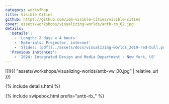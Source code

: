 ```yaml
---
category: worksfhop
title: Visible Cities
github: https://github.com/idm-visible-cities/visible-cities
cover: assets/workshops/visualizing-worlds/antb-rb_02.jpg
details:
  'Details':
    - 'Length: 2 days x 4 hours'
    - 'Materials: Projector, internet'
    - 'Slides: [pdf](../assets/docs/visualizing-worlds_2019-red-bull.pdf){:target="_blank"}'
  'Previous instances':
    - '2024: Integrated Design and Media Department - New York, US'
---
```

![]({{ "assets/workshops/visualizing-worlds/antb-vw_00.jpg" | relative_url }})

{% include details.html %}

{% include swipebox.html prefix="antb-rb_" %}
